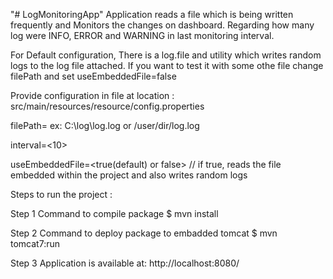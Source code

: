 "# LogMonitoringApp" Application reads a file which is being written frequently and Monitors the changes on dashboard. Regarding how many log were INFO, ERROR and WARNING in last monitoring interval.

For Default configuration, There is a log.file and utility which writes random logs to the log file attached. If you want to test it with some othe file change filePath and set useEmbeddedFile=false


Provide configuration in file at location : src/main/resources/resource/config.properties


filePath=<absolute path to log file>
ex: C:\\log\\log.log   or /user/dir/log.log
  
interval=<10>  
  
useEmbeddedFile=<true(default) or false> 
// if true, reads the file embedded within the project and also writes random logs 
  
  
  
Steps to run the project :

Step 1
Command to compile package
$ mvn install 

Step 2
Command to deploy package to embadded tomcat
$ mvn tomcat7:run 

Step 3
Application is available at: http://localhost:8080/

